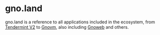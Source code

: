 # gno.land

gno.land is a reference to all applications included in the ecosystem, from [Tendermint V2](./new-tendermint.md) to [Gnovm](./gnovm.md), also including [Gnoweb](./gnoweb.md) and others.